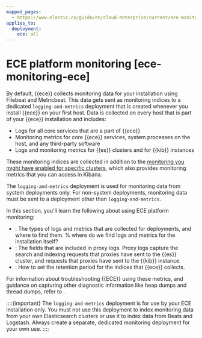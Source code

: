 ```yaml
---
mapped_pages:
  - https://www.elastic.co/guide/en/cloud-enterprise/current/ece-monitoring-ece.html
applies_to:
  deployment:
    ece: all
---
```


# ECE platform monitoring [ece-monitoring-ece]

By default, {{ece}} collects monitoring data for your installation using Filebeat and Metricbeat. This data gets sent as monitoring indices to a dedicated `logging-and-metrics` deployment that is created whenever you install {{ece}} on your first host. Data is collected on every host that is part of your {{ece}} installation and includes:

* Logs for all core services that are a part of {{ece}} 
* Monitoring metrics for core {{ece}} services, system processes on the host, and any third-party software
* Logs and monitoring metrics for {{es}} clusters and for {{kib}} instances

These monitoring indices are collected in addition to the [monitoring you might have enabled for specific clusters](/deploy-manage/monitor/stack-monitoring/ece-ech-stack-monitoring.md), which also provides monitoring metrics that you can access in Kibana. 

The `logging-and-metrics` deployment is used for monitoring data from system deployments only. For non-system deployments, monitoring data must be sent to a deployment other than `logging-and-metrics`.

In this section, you'll learn the following about using ECE platform monitoring:

* [](ece-monitoring-ece-access.md): The types of logs and metrics that are collected for deployments, and where to find them.
% where do we find logs and metrics for the installation itself? 
* [](/deploy-manage/monitor/orchestrators/ece-proxy-log-fields.md): The fields that are included in proxy logs. Proxy logs capture the search and indexing requests that proxies have sent to the {{es}} cluster, and requests that proxies have sent to the {{kib}} instance.
* [](ece-monitoring-ece-set-retention.md): How to set the retention period for the indices that {{ece}} collects.

For information about troubleshooting {{ECE}} using these metrics, and guidance on capturing other diagnostic information like heap dumps and thread dumps, refer to [](/troubleshoot/deployments/cloud-enterprise/cloud-enterprise.md).

::::{important} 
The `logging-and-metrics` deployment is for use by your ECE installation only. You must not use this deployment to index monitoring data from your own Elasticsearch clusters or use it to index data from Beats and Logstash. Always create a separate, dedicated monitoring deployment for your own use.
::::